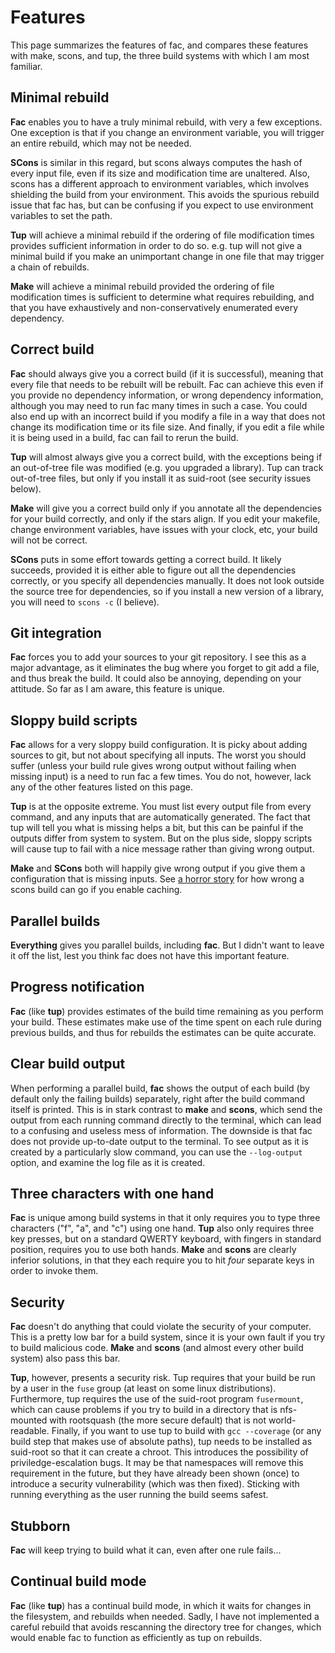# Features

This page summarizes the features of fac, and compares these features
with make, scons, and tup, the three build systems with which I am
most familiar.

## Minimal rebuild

**Fac** enables you to have a truly minimal rebuild, with very a few
exceptions.  One exception is that if you change an environment
variable, you will trigger an entire rebuild, which may not be needed.

**SCons** is similar in this regard, but scons always computes the
hash of every input file, even if its size and modification time are
unaltered.  Also, scons has a different approach to environment
variables, which involves shielding the build from your environment.
This avoids the spurious rebuild issue that fac has, but can be
confusing if you expect to use environment variables to set the path.

**Tup** will achieve a minimal rebuild if the ordering of file
modification times provides sufficient information in order to do so.
e.g. tup will not give a minimal build if you make an unimportant
change in one file that may trigger a chain of rebuilds.

**Make** will achieve a minimal rebuild provided the ordering of file
modification times is sufficient to determine what requires
rebuilding, and that you have exhaustively and non-conservatively
enumerated every dependency.

## Correct build

**Fac** should always give you a correct build (if it is successful),
meaning that every file that needs to be rebuilt will be rebuilt.  Fac
can achieve this even if you provide no dependency information, or
wrong dependency information, although you may need to run fac many
times in such a case.  You could also end up with an incorrect build
if you modify a file in a way that does not change its modification
time or its file size.  And finally, if you edit a file while it is
being used in a build, fac can fail to rerun the build.

**Tup** will almost always give you a correct build, with the
exceptions being if an out-of-tree file was modified (e.g. you
upgraded a library).  Tup can track out-of-tree files, but only if you
install it as suid-root (see security issues below).

**Make** will give you a correct build only if you annotate all the
dependencies for your build correctly, and only if the stars align.
If you edit your makefile, change environment variables, have issues
with your clock, etc, your build will not be correct.

**SCons** puts in some effort towards getting a correct build.  It
likely succeeds, provided it is either able to figure out all the
dependencies correctly, or you specify all dependencies manually.  It
does not look outside the source tree for dependencies, so if you
install a new version of a library, you will need to `scons -c` (I
believe).

## Git integration

**Fac** forces you to add your sources to your git repository.  I see
  this as a major advantage, as it eliminates the bug where you forget
  to git add a file, and thus break the build.  It could also be
  annoying, depending on your attitude.  So far as I am aware, this
  feature is unique.

## Sloppy build scripts

**Fac** allows for a very sloppy build configuration.  It is picky
  about adding sources to git, but not about specifying all inputs.
  The worst you should suffer (unless your build rule gives wrong
  output without failing when missing input) is a need to run fac
  a few times.  You do not, however, lack any of the other features
  listed on this page.

**Tup** is at the opposite extreme.  You must list every output file
  from every command, and any inputs that are automatically
  generated.  The fact that tup will tell you what is missing helps a
  bit, but this can be painful if the outputs differ from system to
  system.  But on the plus side, sloppy scripts will cause tup to fail
  with a nice message rather than giving wrong output.

**Make** and **SCons** both will happily give wrong output if you give
  them a configuration that is missing inputs.  See
  [a horror story](fac-vs-scons.html) for how wrong a scons build can
  go if you enable caching.

## Parallel builds

**Everything** gives you parallel builds, including **fac**.  But I
  didn't want to leave it off the list, lest you think fac does not
  have this important feature.

## Progress notification

**Fac** (like **tup**) provides estimates of the build time remaining
  as you perform your build.  These estimates make use of the time
  spent on each rule during previous builds, and thus for rebuilds the
  estimates can be quite accurate.

## Clear build output

When performing a parallel build, **fac** shows the output of each
build (by default only the failing builds) separately, right after the
build command itself is printed.  This is in stark contrast to
**make** and **scons**, which send the output from each running
command directly to the terminal, which can lead to a confusing and
useless mess of information.  The downside is that fac does not
provide up-to-date output to the terminal.  To see output as it is
created by a particularly slow command, you can use the `--log-output`
option, and examine the log file as it is created.

## Three characters with one hand

**Fac** is unique among build systems in that it only requires you to
  type three characters ("f", "a", and "c") using one hand.  **Tup**
  also only requires three key presses, but on a standard QWERTY
  keyboard, with fingers in standard position, requires you to use
  both hands.  **Make** and **scons** are clearly inferior solutions,
  in that they each require you to hit *four* separate keys in order
  to invoke them.

## Security

**Fac** doesn't do anything that could violate the security of your
  computer.  This is a pretty low bar for a build system, since it is
  your own fault if you try to build malicious code.  **Make** and
  **scons** (and almost every other build system) also pass this bar.

**Tup**, however, presents a security risk.  Tup requires that your
  build be run by a user in the `fuse` group (at least on some linux
  distributions).  Furthermore, tup requires the use of the suid-root
  program `fusermount`, which can cause problems if you try to build
  in a directory that is nfs-mounted with rootsquash (the more secure
  default) that is not world-readable.  Finally, if you want to use
  tup to build with `gcc --coverage` (or any build step that makes use
  of absolute paths), tup needs to be installed as suid-root so that
  it can create a chroot.  This introduces the possibility of
  priviledge-escalation bugs.  It may be that namespaces will remove
  this requirement in the future, but they have already been shown
  (once) to introduce a security vulnerability (which was then fixed).
  Sticking with running everything as the user running the build seems
  safest.

## Stubborn

**Fac** will keep trying to build what it can, even after one rule
  fails...

## Continual build mode

**Fac** (like **tup**) has a continual build mode, in which it waits
  for changes in the filesystem, and rebuilds when needed.  Sadly, I
  have not implemented a careful rebuild that avoids rescanning the
  directory tree for changes, which would enable fac to function as
  efficiently as tup on rebuilds.

